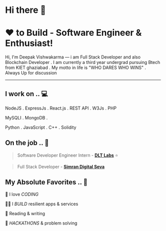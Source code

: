 # Hi there 👋

<!--
**iamdeepakvishwa/iamdeepakvishwa** is a ✨ _special_ ✨ repository because its `README.md` (this file) appears on your GitHub profile.


<!-- section - intro -->
<!--#### **SDE** @ **HashedIn | Microsoft | ISRO** -->

# ❤ to Build - Software Engineer & Enthusiast!


Hi, I'm Deepak Vishwakarma — i am Full Stack Developer and also Blockchain Developer . I am currently a third year undergrad pursuing Btech from KIET ghaziabad . My motto in life is "WHO DARES WHO WINS" . Always Up for discussion

<!-- section - intro -->

<!-- section - social media icons -->


<a class="social-list__link" href="https://github.com/iamdeepakvishwa" target="_blank"><i class="fab fa-github"></i></a>
<a class="social-list__link" href="https://www.linkedin.com/in/vishopvishwa/" target="_blank"><i class="fab fa-linkedin"></i></a>
<a class="social-list__link" href="https://www.hackerrank.com/vishop_vishwa?hr_r=1" target="_blank"><i class="fab fa-hackerrank"></i></a>
<a class="social-list__link" href="https://t.me/vishop_vishwa"  target="_blank"><i class="fab fa-telegram"></i></a>


<!-- section - social media icons -->

 ---

<!-- section - skills -->

## I work on .. 💻

NodeJS . ExpressJs . React.js . REST API . W3Js . PHP

MySQLI . MongoDB . 

Python . JavaScript . C++ . Solidity

<!-- section - skills -->

<!-- section - job details -->

## On the job .. 💯

> Software Developer Engineer Intern - [**DLT Labs**](https://dltlabs.io/)  ⭐

> Full Stack Developer - [**Simran Digital Seva**](https://simrandigitalseva.com/)



<!-- section - job details -->


<!-- section - interests -->

## My Absolute Favorites .. 💖

🦄 I love _CODING_

👨‍💻 I _BUILD_ resilient apps & services

📰 Reading & writing 

🍕 _HACKATHONS_ & problem solving

<!-- section - interests -->

<!-- section - blogs -->
<a class="social-list__link" href="https://github.com/iamdeepakvishwa" target="_blank"><i class="fab fa-github"></i></a>
<a class="social-list__link" href="https://www.linkedin.com/in/vishopvishwa/" target="_blank"><i class="fab fa-linkedin"></i></a>
<a class="social-list__link" href="https://www.hackerrank.com/vishop_vishwa?hr_r=1" target="_blank"><i class="fab fa-hackerrank"></i></a>
<a class="social-list__link" href="https://t.me/vishop_vishwa"  target="_blank"><i class="fab fa-telegram"></i></a>
